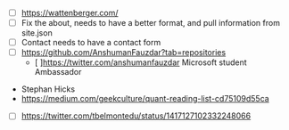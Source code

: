 - [ ] https://wattenberger.com/
- [ ] Fix the about, needs to have a better format, and pull information from site.json
- [ ] Contact needs to have a contact form
- [ ] https://github.com/AnshumanFauzdar?tab=repositories 
  - [ ]https://twitter.com/anshumanfauzdar Microsoft student Ambassador
- Stephan Hicks
- https://medium.com/geekculture/quant-reading-list-cd75109d55ca

- [ ] https://twitter.com/tbelmontedu/status/1417127102332248066